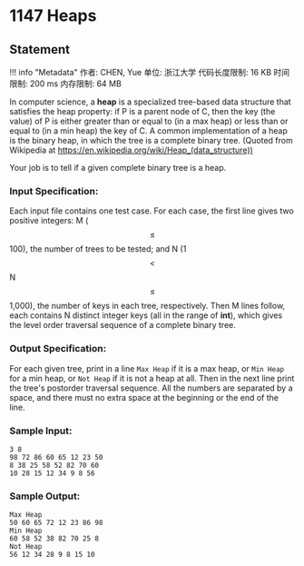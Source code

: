 
# 1147 Heaps

## Statement

!!! info "Metadata"
    作者: CHEN, Yue
    单位: 浙江大学
    代码长度限制: 16 KB
    时间限制: 200 ms
    内存限制: 64 MB

In computer science, a **heap** is a specialized tree-based data structure that satisfies the heap property: if P is a parent node of C, then the key (the value) of P is either greater than or equal to (in a max heap) or less than or equal to (in a min heap) the key of C. A common implementation of a heap is the binary heap, in which the tree is a complete binary tree. (Quoted from Wikipedia at https://en.wikipedia.org/wiki/Heap_(data_structure))

Your job is to tell if a given complete binary tree is a heap.

### Input Specification:

Each input file contains one test case. For each case, the first line gives two positive integers: M ($$\le$$ 100), the number of trees to be tested; and N (1 $$<$$ N $$\le$$ 1,000), the number of keys in each tree, respectively. Then M lines follow, each contains N distinct integer keys (all in the range of **int**), which gives the level order traversal sequence of a complete binary tree.

### Output Specification:

For each given tree, print in a line `Max Heap` if it is a max heap, or `Min Heap` for a min heap, or `Not Heap` if it is not a heap at all.  Then in the next line print the tree's postorder traversal sequence.  All the numbers are separated by a space, and there must no extra space at the beginning or the end of the line.

### Sample Input:
```plaintext
3 8
98 72 86 60 65 12 23 50
8 38 25 58 52 82 70 60
10 28 15 12 34 9 8 56
```

### Sample Output:
```plaintext
Max Heap
50 60 65 72 12 23 86 98
Min Heap
60 58 52 38 82 70 25 8
Not Heap
56 12 34 28 9 8 15 10
```



